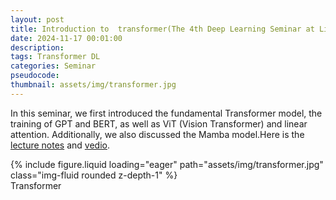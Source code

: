 ```yaml
---
layout: post
title: Introduction to  transformer(The 4th Deep Learning Seminar at Lizhi Academy,XJTU)
date: 2024-11-17 00:01:00
description: 
tags: Transformer DL 
categories: Seminar
pseudocode: 
thumbnail: assets/img/transformer.jpg
---
```


In this seminar, we first introduced the fundamental Transformer model, the training of GPT and BERT, as well as ViT (Vision Transformer) and linear attention. Additionally, we also discussed the Mamba model.Here is the [lecture notes](https://zhuanlan.zhihu.com/p/7264138497) and [vedio](https://www.bilibili.com/video/BV1ZUUBYeE9R/?share_source=copy_web&vd_source=f99c6bc416bcadef736a7eba48835b2d). 

<div class="row mt-3">
    <div class="col-sm mt-3 mt-md-0">
        {% include figure.liquid loading="eager" path="assets/img/transformer.jpg" class="img-fluid rounded z-depth-1" %}
    </div>
</div>
<div class="caption">
    Transformer
</div>


